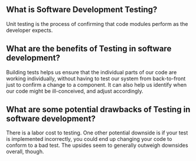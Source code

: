 ## What is Software Development Testing?

Unit testing is the process of confirming that code modules perform as the developer expects.

## What are the benefits of Testing in software development?

Building tests helps us ensure that the individual parts of our code are working individually, without having to test our system from back-to-front just to confirm a change to a component. It can also help us identify when our code might be ill-conceived, and adjust accordingly.

## What are some potential drawbacks of Testing in software development?

There is a labor cost to testing. One other potential downside is if your test is implemented incorrectly, you could end up changing your code to conform to a bad test. The upsides seem to generally outweigh downsides overall, though.